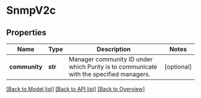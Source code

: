 # SnmpV2c

## Properties
Name | Type | Description | Notes
------------ | ------------- | ------------- | -------------
**community** | **str** | Manager community ID under which Purity is to communicate with the specified managers. | [optional] 

[[Back to Model list]](index.md#documentation-for-models) [[Back to API list]](index.md#endpoint-properties) [[Back to Overview]](index.md)


